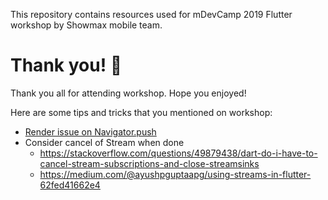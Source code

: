 This repository contains resources used for mDevCamp 2019 Flutter workshop by Showmax mobile team.

# Thank you! 👏

Thank you all for attending workshop. Hope you enjoyed!

Here are some tips and tricks that you mentioned on workshop:
- [Render issue on Navigator.push](https://github.com/flutter/flutter/issues/27089)
- Consider cancel of Stream when done
   - https://stackoverflow.com/questions/49879438/dart-do-i-have-to-cancel-stream-subscriptions-and-close-streamsinks
   - https://medium.com/@ayushpguptaapg/using-streams-in-flutter-62fed41662e4

